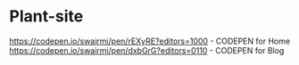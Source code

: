 # Plant-site
https://codepen.io/swairmi/pen/rEXyRE?editors=1000 - CODEPEN for Home
https://codepen.io/swairmi/pen/dxbGrG?editors=0110 - CODEPEN for Blog
